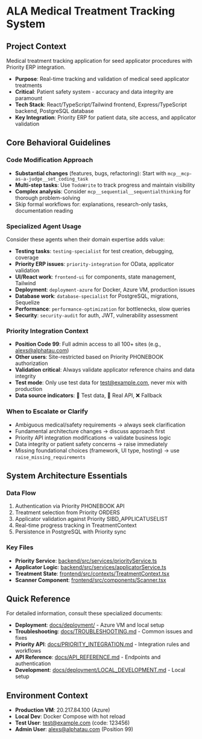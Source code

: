 # ALA Medical Treatment Tracking System

## Project Context
Medical treatment tracking application for seed applicator procedures with Priority ERP integration.
- **Purpose**: Real-time tracking and validation of medical seed applicator treatments
- **Critical**: Patient safety system - accuracy and data integrity are paramount
- **Tech Stack**: React/TypeScript/Tailwind frontend, Express/TypeScript backend, PostgreSQL database
- **Key Integration**: Priority ERP for patient data, site access, and applicator validation

## Core Behavioral Guidelines

### Code Modification Approach
- **Substantial changes** (features, bugs, refactoring): Start with `mcp__mcp-as-a-judge__set_coding_task`
- **Multi-step tasks**: Use `TodoWrite` to track progress and maintain visibility
- **Complex analysis**: Consider `mcp__sequential__sequentialthinking` for thorough problem-solving
- Skip formal workflows for: explanations, research-only tasks, documentation reading

### Specialized Agent Usage
Consider these agents when their domain expertise adds value:
- **Testing tasks**: `testing-specialist` for test creation, debugging, coverage
- **Priority ERP issues**: `priority-integration` for OData, applicator validation
- **UI/React work**: `frontend-ui` for components, state management, Tailwind
- **Deployment**: `deployment-azure` for Docker, Azure VM, production issues
- **Database work**: `database-specialist` for PostgreSQL, migrations, Sequelize
- **Performance**: `performance-optimization` for bottlenecks, slow queries
- **Security**: `security-audit` for auth, JWT, vulnerability assessment

### Priority Integration Context
- **Position Code 99**: Full admin access to all 100+ sites (e.g., alexs@alphatau.com)
- **Other users**: Site-restricted based on Priority PHONEBOOK authorization
- **Validation critical**: Always validate applicator reference chains and data integrity
- **Test mode**: Only use test data for test@example.com, never mix with production
- **Data source indicators**: 🧪 Test data, 🎯 Real API, ❌ Fallback

### When to Escalate or Clarify
- Ambiguous medical/safety requirements → always seek clarification
- Fundamental architecture changes → discuss approach first
- Priority API integration modifications → validate business logic
- Data integrity or patient safety concerns → raise immediately
- Missing foundational choices (framework, UI type, hosting) → use `raise_missing_requirements`

## System Architecture Essentials

### Data Flow
1. Authentication via Priority PHONEBOOK API
2. Treatment selection from Priority ORDERS
3. Applicator validation against Priority SIBD_APPLICATUSELIST
4. Real-time progress tracking in TreatmentContext
5. Persistence in PostgreSQL with Priority sync

### Key Files
- **Priority Service**: [backend/src/services/priorityService.ts](backend/src/services/priorityService.ts)
- **Applicator Logic**: [backend/src/services/applicatorService.ts](backend/src/services/applicatorService.ts)
- **Treatment State**: [frontend/src/contexts/TreatmentContext.tsx](frontend/src/contexts/TreatmentContext.tsx)
- **Scanner Component**: [frontend/src/components/Scanner.tsx](frontend/src/components/Scanner.tsx)

## Quick Reference
For detailed information, consult these specialized documents:
- **Deployment**: [docs/deployment/](docs/deployment/) - Azure VM and local setup
- **Troubleshooting**: [docs/TROUBLESHOOTING.md](docs/TROUBLESHOOTING.md) - Common issues and fixes
- **Priority API**: [docs/PRIORITY_INTEGRATION.md](docs/PRIORITY_INTEGRATION.md) - Integration rules and workflows
- **API Reference**: [docs/API_REFERENCE.md](docs/API_REFERENCE.md) - Endpoints and authentication
- **Development**: [docs/deployment/LOCAL_DEVELOPMENT.md](docs/deployment/LOCAL_DEVELOPMENT.md) - Local setup

## Environment Context
- **Production VM**: 20.217.84.100 (Azure)
- **Local Dev**: Docker Compose with hot reload
- **Test User**: test@example.com (code: 123456)
- **Admin User**: alexs@alphatau.com (Position 99)